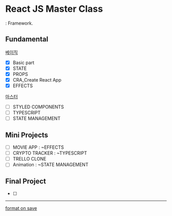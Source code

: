 # React JS Master Class

: Framework.

## Fundamental

[베이직](https://nomadcoders.co/react-for-beginners/lobby)

- [x] Basic part
- [x] STATE
- [x] PROPS
- [x] CRA_Create React App
- [x] EFFECTS

[마스터](https://nomadcoders.co/react-masterclass/lobby)

- [ ] STYLED COMPONENTS
- [ ] TYPESCRIPT
- [ ] STATE MANAGEMENT

## Mini Projects

- [ ] MOVIE APP
      : ~EFFECTS
- [ ] CRYPTO TRACKER
      : ~TYPESCRIPT
- [ ] TRELLO CLONE
- [ ] Animation
      : ~STATE MANAGEMENT

## Final Project

- [ ]

---

[format on save](https://feynubrick.github.io/2019/05/20/eslint-prettier.html)

